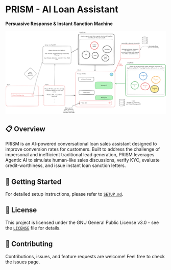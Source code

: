 # PRISM - AI Loan Assistant

**Persuasive Response & Instant Sanction Machine**

![PRISM Agent Flow](client/assets/prism-agent-flow.png)

## 📋 Overview

PRISM is an AI-powered conversational loan sales assistant designed to improve conversion rates for customers. Built to address the challenge of impersonal and inefficient traditional lead generation, PRISM leverages Agentic AI to simulate human-like sales discussions, verify KYC, evaluate credit-worthiness, and issue instant loan sanction letters.

## 🚀 Getting Started

For detailed setup instructions, please refer to [`SETUP.md`](SETUP.md).

## 🔐 License

This project is licensed under the GNU General Public License v3.0 - see the [`LICENSE`](LICENSE) file for details.

## 🤝 Contributing

Contributions, issues, and feature requests are welcome! Feel free to check the issues page.

